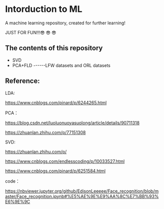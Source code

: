 # Intorduction to ML
A machine learning repository, created for further learning!

JUST FOR FUN!!!😎 😎 😎 

## The contents of this repository
* SVD
* PCA+FLD ------LFW datasets and ORL datasets

## Reference:
LDA:

https://www.cnblogs.com/pinard/p/6244265.html

PCA：

https://blog.csdn.net/luoluonuoyasuolong/article/details/90711318

https://zhuanlan.zhihu.com/p/77151308

SVD:

https://zhuanlan.zhihu.com/p/

https://www.cnblogs.com/endlesscoding/p/10033527.html

https://www.cnblogs.com/pinard/p/6251584.html

code：

https://nbviewer.jupyter.org/github/EdisonLeeeee/Face_recognition/blob/master/Face_recognition.ipynb#%E5%AE%9E%E9%AA%8C%E7%BB%93%E6%9E%9C
